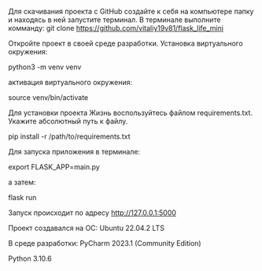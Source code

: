 Для скачивания проекта с GitHub создайте к себя на компьютере
папку и находясь в ней запустите терминал.
В терминале выполните комманду:
git clone https://github.com/vitaliy19v81/flask_life_mini

Откройте проект в своей среде разработки.
Установка виртуального окружения:

python3 -m venv venv

активация виртуального окружения:

source venv/bin/activate

Для установки проекта Жизнь воспользуйтесь файлом requirements.txt.
Укажите абсолютный путь к файлу.

pip install -r /path/to/requirements.txt

Для запуска приложения в терминале:

export FLASK_APP=main.py

а затем:

flask run

Запуск происходит по адресу
http://127.0.0.1:5000

Проект создавался на ОС:
Ubuntu 22.04.2 LTS

В среде разработки:
PyCharm 2023.1 (Community Edition)

Python 3.10.6
